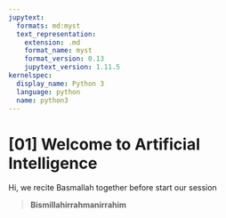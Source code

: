 ```yaml
---
jupytext:
  formats: md:myst
  text_representation:
    extension: .md
    format_name: myst
    format_version: 0.13
    jupytext_version: 1.11.5
kernelspec:
  display_name: Python 3
  language: python
  name: python3
---
```


# [01] Welcome to Artificial Intelligence
<!--  -->
Hi, we recite Basmallah together before start our session

> **Bismillahirrahmanirrahim**
